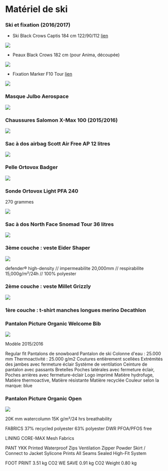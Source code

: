 # Matériel de ski

### Ski et fixation (2016/2017)

- Ski Black Crows Captis 184 cm 122/90/112 [lien](https://www.black-crows.com/captis-skis)

![](https://voyage.wains.be/images/ski/captis.png)

- Peaux Black Crows 182 cm (pour Anima, découpée)

![](https://voyage.wains.be/images/ski/skins.png)

- Fixation Marker F10 Tour [lien](http://marker.net/products/bindings/tour-f10.html)

![](https://voyage.wains.be/images/ski/marker.png)

### Masque Julbo Aerospace

![](https://voyage.wains.be/images/ski/masque.jpg)

### Chaussures Salomon X-Max 100 (2015/2016)

![](https://voyage.wains.be/images/ski/salomon-x100.jpg)

### Sac à dos airbag Scott Air Free AP 12 litres

![](https://voyage.wains.be/images/ski/airbag.jpg)

### Pelle Ortovox Badger

![](https://voyage.wains.be/images/ski/pelle.jpg)

### Sonde Ortovox Light PFA 240

270 grammes

![](https://voyage.wains.be/images/ski/sonde.jpg)

### Sac à dos North Face Snomad Tour 36 litres

![](https://voyage.wains.be/images/ski/northface-snomad-tour.jpg)


### 3ème couche : veste Eider Shaper

![](https://voyage.wains.be/images/ski/eider-shaper.jpg)

defender® high-density // impermeabilite 20,000mm // respirabilite 15,000g/m²/24h // 100% polyester

### 2ème couche : veste Millet Grizzly

![](https://voyage.wains.be/images/ski/millet-griz.jpg)


### 1ère couche : t-shirt manches longues merino Decathlon

### Pantalon Picture Organic Welcome Bib

![](https://voyage.wains.be/images/ski/picture-welcome.jpg)

Modèle 2015/2016

Regular fit
Pantalons de snowboard
Pantalon de ski
Colonne d'eau : 25.000 mm
Thermoactivité : 25.000 g/m2
Coutures entièrement scellées
Extrémités des jambes avec fermeture éclair
Système de ventilation
Ceinture de pantalon avec passants
Bretelles
Poches latérales avec fermeture éclair, Poches arrières avec fermeture-éclair
Logo imprimé
Matière hydrofuge, Matière thermoactive, Matière résistante
Matière recyclée
Couleur selon la marque: blue


### Pantalon Picture Organic Open

![](https://voyage.wains.be/images/ski/picture-open.jpg)

20K mm watercolumn
15K g/m²/24 hrs breathability

FABRICS
37% recycled polyester
63% polyester
DWR PFOA/PFOS free

LINING
CORE-MAX Mesh Fabrics

PANT
YKK Printed Waterproof Zips
Ventilation Zipper
Powder Skirt / Connect to Jacket
Sylicone Prints
All Seams Sealed
High-Fit System

FOOT PRINT
3.51 kg CO2
WE SAVE
0.91 kg CO2
Weight
0.80 kg
